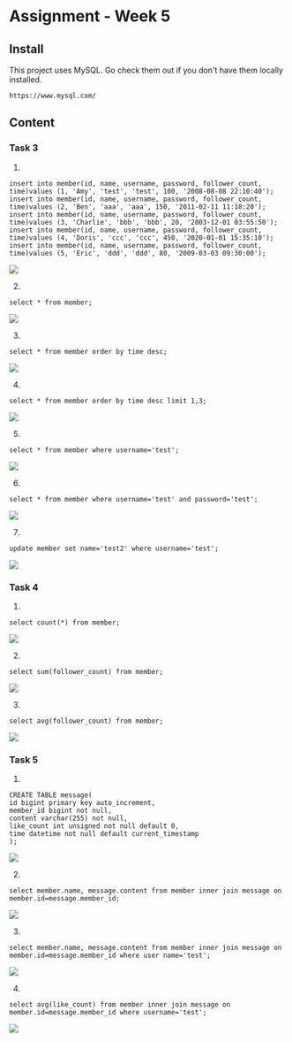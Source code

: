 # Assignment - Week 5

## Install
This project uses MySQL. Go check them out if you don't have them locally installed.

`https://www.mysql.com/`

## Content
###  Task 3
1. 

```
insert into member(id, name, username, password, follower_count, time)values (1, 'Amy', 'test', 'test', 100, '2008-08-08 22:10:40');
insert into member(id, name, username, password, follower_count, time)values (2, 'Ben', 'aaa', 'aaa', 150, '2011-02-11 11:18:20');
insert into member(id, name, username, password, follower_count, time)values (3, 'Charlie', 'bbb', 'bbb', 20, '2003-12-01 03:55:50');
insert into member(id, name, username, password, follower_count, time)values (4, 'Doris', 'ccc', 'ccc', 450, '2020-01-01 15:35:10');
insert into member(id, name, username, password, follower_count, time)values (5, 'Eric', 'ddd', 'ddd', 80, '2009-03-03 09:30:00');
```
![](/Users/stephy/Desktop/Wehelp-Assignment-2022/week5/screenshots/Task3_01.png)

2.

```select * from member;```

![](/Users/stephy/Desktop/Wehelp-Assignment-2022/week5/screenshots/Task3_02.png)

3.

```select * from member order by time desc;```

![](/Users/stephy/Desktop/Wehelp-Assignment-2022/week5/screenshots/Task3_03.png)

4.

```select * from member order by time desc limit 1,3;```

![](/Users/stephy/Desktop/Wehelp-Assignment-2022/week5/screenshots/Task3_04.png)

5.

```select * from member where username='test';```

![](/Users/stephy/Desktop/Wehelp-Assignment-2022/week5/screenshots/Task3_05.png)

6.

 ```select * from member where username='test' and password='test';```

![](/Users/stephy/Desktop/Wehelp-Assignment-2022/week5/screenshots/Task3_06.png)

7.

```update member set name='test2' where username='test';```

![](/Users/stephy/Desktop/Wehelp-Assignment-2022/week5/screenshots/Task3_07.png)

### Task 4

1.

`select count(*) from member;`

![](/Users/stephy/Desktop/Wehelp-Assignment-2022/week5/screenshots/Task4_01.png)

2.

`select sum(follower_count) from member;`

![](/Users/stephy/Desktop/Wehelp-Assignment-2022/week5/screenshots/Task4_02.png)

3.

`select avg(follower_count) from member;`

![](/Users/stephy/Desktop/Wehelp-Assignment-2022/week5/screenshots/Task4_03.png)

### Task 5

1.

```
CREATE TABLE message(
id bigint primary key auto_increment, 
member_id bigint not null, 
content varchar(255) not null, 
like_count int unsigned not null default 0,
time datetime not null default current_timestamp
);
```

![](/Users/stephy/Desktop/Wehelp-Assignment-2022/week5/screenshots/Task5_00.png)

2.

```select member.name, message.content from member inner join message on member.id=message.member_id;```

![](/Users/stephy/Desktop/Wehelp-Assignment-2022/week5/screenshots/Task5_01.png)

3.

```select member.name, message.content from member inner join message on member.id=message.member_id where user name='test';```

![](/Users/stephy/Desktop/Wehelp-Assignment-2022/week5/screenshots/Task5_02.png)

4.

```select avg(like_count) from member inner join message on member.id=message.member_id where username='test';```

![](/Users/stephy/Desktop/Wehelp-Assignment-2022/week5/screenshots/Task5_04.png)


